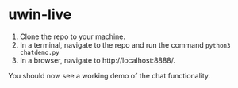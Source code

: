 # uwin-live

1) Clone the repo to your machine.
2) In a terminal, navigate to the repo and run the command `python3 chatdemo.py`
3) In a browser, navigate to http://localhost:8888/.

You should now see a working demo of the chat functionality.
